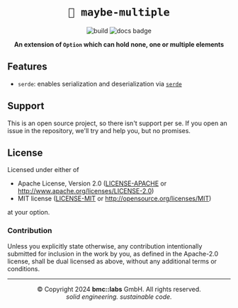 <div align="center">

# `🎰 maybe-multiple`

![build](https://github.com/bmc-labs/maybe-multiple/actions/workflows/build.yaml/badge.svg?branch=main)
![docs badge](https://img.shields.io/badge/docs-latest-blue?link=https%3A%2F%2Fdocs.rs%2Fmaybe-multiple%2Flatest%2Fmaybe-multiple%2F)

**An extension of `Option` which can hold none, one or multiple elements**

</div>

## Features

- `serde`: enables serialization and deserialization via [`serde`](https://serde.rs/)

## Support

This is an open source project, so there isn't support per se. If you open an issue in the
repository, we'll try and help you, but no promises.


## License

Licensed under either of

- Apache License, Version 2.0 ([LICENSE-APACHE](LICENSE-APACHE) or
  http://www.apache.org/licenses/LICENSE-2.0)
- MIT license ([LICENSE-MIT](LICENSE-MIT) or http://opensource.org/licenses/MIT)

at your option.

### Contribution

Unless you explicitly state otherwise, any contribution intentionally submitted for inclusion in the
work by you, as defined in the Apache-2.0 license, shall be dual licensed as above, without any
additional terms or conditions.

---

<div align="center">
© Copyright 2024 <b>bmc::labs</b> GmbH. All rights reserved.<br />
<em>solid engineering. sustainable code.</em>
</div>

